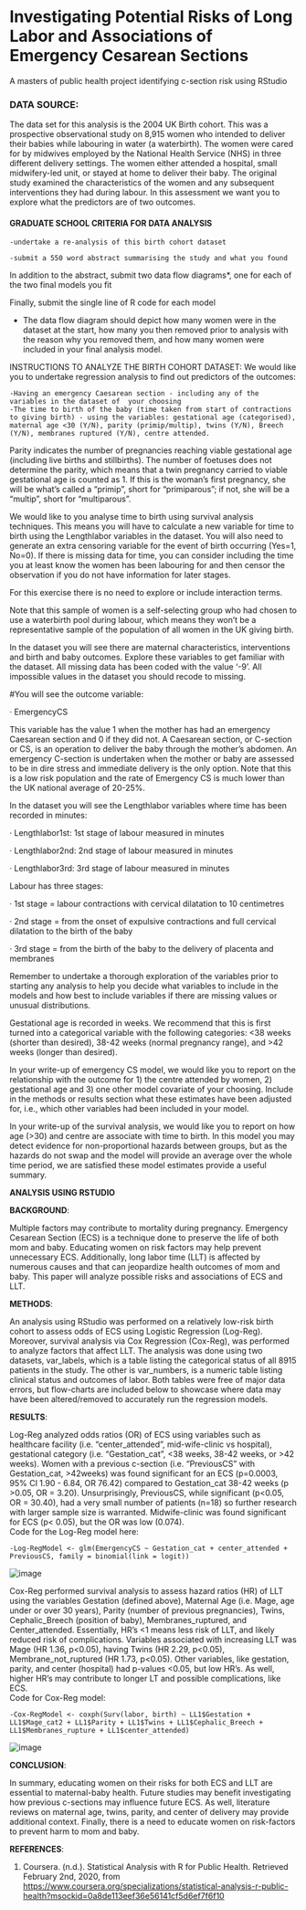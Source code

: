 # Investigating Potential Risks of Long Labor and Associations of Emergency Cesarean Sections
A masters of public health project identifying c-section risk using RStudio


### DATA SOURCE:
The data set for this analysis is the 2004 UK Birth cohort. This was a prospective observational study on 8,915 women who intended to deliver their babies while labouring in water (a waterbirth). The women were cared for by midwives employed by the National Health Service (NHS) in three different delivery settings. The women either attended a hospital, small midwifery-led unit, or stayed at home to deliver their baby. The original study examined the characteristics of the women and any subsequent interventions they had during labour.  In this assessment we want you to explore what the predictors are of two outcomes. 

#### GRADUATE SCHOOL CRITERIA FOR DATA ANALYSIS
    -undertake a re-analysis of this birth cohort dataset

    -submit a 550 word abstract summarising the study and what you found

In addition to the abstract, submit two data flow diagrams*, one for each of the two final models you fit

Finally, submit the single line of R code for each model

* The data flow diagram should depict how many women were in the dataset at the start, how many you then removed prior to analysis with the reason why you removed them, and how many women were included in your final analysis model. 

INSTRUCTIONS TO ANALYZE THE BIRTH COHORT DATASET: 
We would like you to undertake regression analysis to find out predictors of the outcomes:

    -Having an emergency Caesarean section - including any of the variables in the dataset of  your choosing
    -The time to birth of the baby (time taken from start of contractions to giving birth) - using the variables: gestational age (categorised), maternal age <30 (Y/N), parity (primip/multip), twins (Y/N), Breech (Y/N), membranes ruptured (Y/N), centre attended. 

Parity indicates the number of pregnancies reaching viable gestational age (including live births and stillbirths). The number of foetuses does not determine the parity, which means that a twin pregnancy carried to viable gestational age is counted as 1. If this is the woman’s first pregnancy, she will be what’s called a “primip”, short for “primiparous”; if not, she will be a “multip”, short for “multiparous”.

We would like to you analyse time to birth using survival analysis techniques. This means you will have to calculate a new variable for time to birth using the Lengthlabor variables in the dataset. You will also need to generate an extra censoring variable for the event of birth occurring (Yes=1, No=0). If there is missing data for time, you can consider including the time you at least know the women has been labouring for and then censor the observation if you do not have information for later stages. 

For this exercise there is no need to explore or include interaction terms. 

Note that this sample of women is a self-selecting group who had chosen to use a waterbirth pool during labour, which means they won’t be a representative sample of the population of all women in the UK giving birth.

In the dataset you will see there are maternal characteristics, interventions and birth and baby outcomes. Explore these variables to get familiar with the dataset. All missing data has been coded with the value ‘-9’. All impossible values in the dataset you should recode to missing.

#You will see the outcome variable:

·       EmergencyCS

This variable has the value 1 when the mother has had an emergency Caesarean section and 0 if they did not. A Caesarean section, or C-section or CS, is an operation to deliver the baby through the mother’s abdomen. An emergency C-section is undertaken when the mother or baby are assessed to be in dire stress and immediate delivery is the only option.  Note that this is a low risk population and the rate of Emergency CS is much lower than the UK national average of 20-25%.

In the dataset you will see the Lengthlabor variables where time has been recorded in minutes:

·       Lengthlabor1st: 1st stage of labour measured in minutes

·       Lengthlabor2nd: 2nd stage of labour measured in minutes

·       Lengthlabor3rd: 3rd stage of labour measured in minutes

Labour has three stages:

·       1st stage = labour contractions with cervical dilatation to 10 centimetres

·       2nd stage = from the onset of expulsive contractions and full cervical dilatation to the birth of the baby

·       3rd stage = from the birth of the baby to the delivery of placenta and membranes

Remember to undertake a thorough exploration of the variables prior to starting any analysis to help you decide what variables to include in the models and how best to include variables if there are missing values or unusual distributions.

Gestational age is recorded in weeks. We recommend that this is first turned into a categorical variable with the following categories: <38 weeks (shorter than desired), 38-42 weeks (normal pregnancy range), and >42 weeks (longer than desired).

In your write-up of emergency CS model, we would like you to report on the relationship with the outcome for 1) the centre attended by women, 2) gestational age and 3) one other model covariate of your choosing. Include in the methods or results section what these estimates have been adjusted for, i.e., which other variables had been included in your model. 

In your write-up of the survival analysis, we would like you to report on how age (>30) and centre are associate with time to birth.  In this model you may detect evidence for non-proportional hazards between groups, but as the hazards do not swap and the model will provide an average over the whole time period, we are satisfied these model estimates provide a useful summary.  

**ANALYSIS USING RSTUDIO**

**BACKGROUND**:

Multiple factors may contribute to mortality during pregnancy.  Emergency Cesarean Section (ECS) is a technique done to preserve the life of both mom and baby.  Educating women on risk factors may help prevent unnecessary ECS.  Additionally, long labor time (LLT) is affected by numerous causes and that can jeopardize health outcomes of mom and baby.  This paper will analyze possible risks and associations of ECS and LLT.

**METHODS**:

An analysis using RStudio was performed on a relatively low-risk birth cohort to assess odds of ECS using Logistic Regression (Log-Reg).  Moreover, survival analysis via Cox Regression (Cox-Reg), was performed to analyze factors that affect LLT.  The analysis was done using two datasets, var_labels, which is a table listing the categorical status of all 8915 patients in the study.  The other is var_numbers, is a numeric table listing clinical status and outcomes of labor.  Both tables were free of major data errors, but flow-charts are included below to showcase where data may have been altered/removed to accurately run the regression models.  

**RESULTS**:

Log-Reg analyzed odds ratios (OR) of ECS using variables such as healthcare facility (i.e. “center_attended”, mid-wife-clinic vs hospital), gestational category (i.e. “Gestation_cat”, <38 weeks, 38-42 weeks, or >42 weeks).  Women with a previous c-section (i.e. “PreviousCS” with Gestation_cat, >42weeks) was found significant for an ECS (p=0.0003, 95% CI 1.90 - 6.84, OR 76.42) compared to Gestation_cat 38-42 weeks (p >0.05, OR = 3.20).  Unsurprisingly, PreviousCS, while significant (p<0.05, OR = 30.40), had a very small number of patients (n=18) so further research with larger sample size is warranted.  Midwife-clinic was found significant for ECS (p< 0.05), but the OR was low (0.074).  
Code for the Log-Reg model here: 

    -Log-RegModel <- glm(EmergencyCS ~ Gestation_cat + center_attended + PreviousCS, family = binomial(link = logit))
 
![image](https://github.com/user-attachments/assets/7ae092c3-418b-4e32-bf80-a54f2ce062ef)

Cox-Reg performed survival analysis to assess hazard ratios (HR) of LLT using the variables Gestation (defined above), Maternal Age (i.e. Mage, age under or over 30 years), Parity (number of previous pregnancies), Twins, Cephalic_Breech (position of baby), Membranes_ruptured, and Center_attended.  Essentially, HR’s <1 means less risk of LLT, and likely reduced risk of complications.  Variables associated with increasing LLT was Mage (HR 1.36, p<0.05), having Twins (HR 2.29, p<0.05), Membrane_not_ruptured (HR 1.73, p<0.05).  Other variables, like gestation, parity, and center (hospital) had p-values <0.05, but low HR’s.  As well, higher HR’s may contribute to longer LT and possible complications, like ECS.  
Code for Cox-Reg model:

    -Cox-RegModel <- coxph(Surv(labor, birth) ~ LL1$Gestation + LL1$Mage_cat2 + LL1$Parity + LL1$Twins + LL1$Cephalic_Breech + LL1$Membranes_rupture + LL1$center_attended) 

![image](https://github.com/user-attachments/assets/42dcd0e8-c68f-4a4c-be13-88244f171484)

**CONCLUSION**:

In summary, educating women on their risks for both ECS and LLT are essential to maternal-baby health.  Future studies may benefit investigating how previous c-sections may influence future ECS.  As well, literature reviews on maternal age, twins, parity, and center of delivery may provide additional context. Finally, there is a need to educate women on risk-factors to prevent harm to mom and baby.



**REFERENCES**:
1. Coursera. (n.d.). Statistical Analysis with R for Public Health. Retrieved February 2nd, 2020, from https://www.coursera.org/specializations/statistical-analysis-r-public-health?msockid=0a8de113eef36e56141cf5d6ef7f6f10


